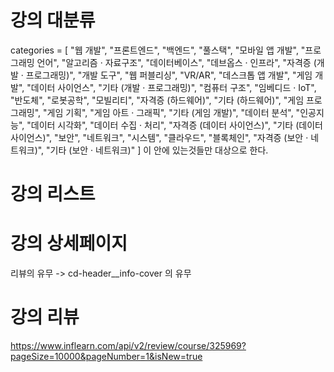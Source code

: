 # 강의 대분류
categories = [
    "웹 개발", "프론트엔드", "백엔드", "풀스택", "모바일 앱 개발",
    "프로그래밍 언어", "알고리즘 · 자료구조", "데이터베이스",
    "데브옵스 · 인프라", "자격증 (개발 · 프로그래밍)", "개발 도구", "웹 퍼블리싱",
    "VR/AR", "데스크톱 앱 개발", "게임 개발", "데이터 사이언스", "기타 (개발 · 프로그래밍)",
    "컴퓨터 구조", "임베디드 · IoT", "반도체", "로봇공학", "모빌리티", "자격증 (하드웨어)", "기타 (하드웨어)",
    "게임 프로그래밍", "게임 기획", "게임 아트 · 그래픽", "기타 (게임 개발)",
    "데이터 분석", "인공지능", "데이터 시각화", "데이터 수집 · 처리", "자격증 (데이터 사이언스)",
    "기타 (데이터 사이언스)", "보안", "네트워크", "시스템", "클라우드", "블록체인", "자격증 (보안 · 네트워크)", "기타 (보안 · 네트워크)"
]
이 안에 있는것들만 대상으로 한다.

# 강의 리스트

# 강의 상세페이지
리뷰의 유무 -> cd-header__info-cover 의 유무

# 강의 리뷰
https://www.inflearn.com/api/v2/review/course/325969?pageSize=10000&pageNumber=1&isNew=true